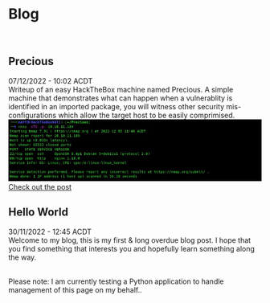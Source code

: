 [//]: # (Project: GitHub Pages)  
[//]: # (Title: Blog Home)  
[//]: # (Author: M4773L)  
[//]: # (Date: 2022/11/29 11:57.42)  
[//]: # (Date_Modified: 2022/12/07 10:02.31)
[//]: # (WEBSITE_URL: http://m4773l.github.io)
[//]: # (GITHUB_REPO_URL: https://github.com/M4773L)

# Blog
&nbsp;

[//]: # (Begin Content Here)

## Precious
07/12/2022 - 10:02 ACDT  
Writeup of an easy HackTheBox machine named Precious. A simple machine that demonstrates what can happen when a vulnerablity is identified in an imported package, you will witness other security mis-configurations which allow the target host to be easily comprimised.    
![Precious](./Writeups/HTB/Machines/Precious/images/2_Nmap_TCP_All_Ports.JPG)  
[Check out the post](././Writeups/HTB/Machines/Precious)
&nbsp;


## Hello World
30/11/2022 - 12:45 ACDT  
Welcome to my blog, this is my first & long overdue blog post. I hope that you find something that interests you and hopefully learn something along the way.  
&nbsp;

Please note: I am currently testing a Python application to handle management of this page on my behalf..
